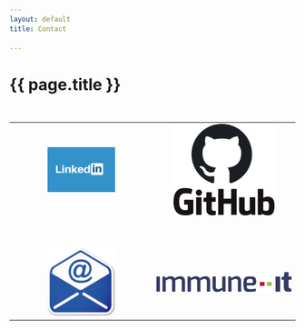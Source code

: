 ```yaml
---
layout: default
title: Contact

---
```


# {{ page.title }}
<br>
<table border="0" cellspacing="0" cellpadding="0">
  <tr>
     <td align="center">
    <a href="https://www.linkedin.com/in/michaelhallik/" title="My Linkedin profile" target="_blank"><img width="50%" src="/assets/images/linkedin.jpg"></a>
     </td>
     <td align="center">
    <a href="https://github.com/MichaelHallik" title="My (rather modest) Github repositories" target="_blank"><img width="75%" src="/assets/images/github.png"></a>
     </td>
  </tr>
  <tr height="50px"> <td> </td> <td> </td> </tr>
  <tr>
     <td align="center">
    <a href="mailto:mhallik@immune.it" title="Contact me through e-mail" target="_blank"><img width="50%" src="/assets/images/email.jpg"></a>
     </td>
     <td align="center">
    <a href="https://www.immune.it" title="My current home" target="_blank"><img width="100%" src="/assets/images/immune.svg"></a>
     </td>
  </tr>
</table>
